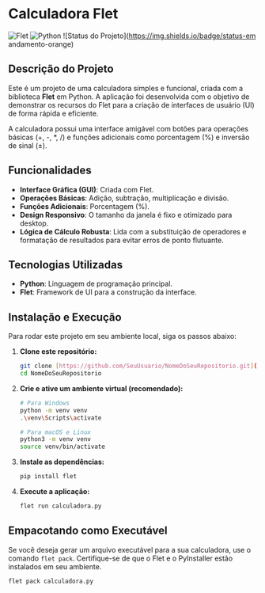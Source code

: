 # Calculadora Flet

![Flet](https://img.shields.io/badge/Flet-0.28.3-blue)
![Python](https://img.shields.io/badge/Python-3.13.2-yellow)
![Status do Projeto](https://img.shields.io/badge/status-em andamento-orange)

## Descrição do Projeto

Este é um projeto de uma calculadora simples e funcional, criada com a biblioteca **Flet** em Python. A aplicação foi desenvolvida com o objetivo de demonstrar os recursos do Flet para a criação de interfaces de usuário (UI) de forma rápida e eficiente.

A calculadora possui uma interface amigável com botões para operações básicas (+, -, *, /) e funções adicionais como porcentagem (%) e inversão de sinal (±).

## Funcionalidades

* **Interface Gráfica (GUI)**: Criada com Flet.
* **Operações Básicas**: Adição, subtração, multiplicação e divisão.
* **Funções Adicionais**: Porcentagem (%).
* **Design Responsivo**: O tamanho da janela é fixo e otimizado para desktop.
* **Lógica de Cálculo Robusta**: Lida com a substituição de operadores e formatação de resultados para evitar erros de ponto flutuante.

## Tecnologias Utilizadas

* **Python**: Linguagem de programação principal.
* **Flet**: Framework de UI para a construção da interface.

## Instalação e Execução

Para rodar este projeto em seu ambiente local, siga os passos abaixo:

1.  **Clone este repositório:**
    ```bash
    git clone [https://github.com/SeuUsuario/NomeDoSeuRepositorio.git](https://github.com/SeuUsuario/NomeDoSeuRepositorio.git)
    cd NomeDoSeuRepositorio
    ```

2.  **Crie e ative um ambiente virtual (recomendado):**
    ```bash
    # Para Windows
    python -m venv venv
    .\venv\Scripts\activate

    # Para macOS e Linux
    python3 -m venv venv
    source venv/bin/activate
    ```

3.  **Instale as dependências:**
    ```bash
    pip install flet
    ```

4.  **Execute a aplicação:**
    ```bash
    flet run calculadora.py
    ```

## Empacotando como Executável

Se você deseja gerar um arquivo executável para a sua calculadora, use o comando `flet pack`. Certifique-se de que o Flet e o PyInstaller estão instalados em seu ambiente.

```bash
flet pack calculadora.py